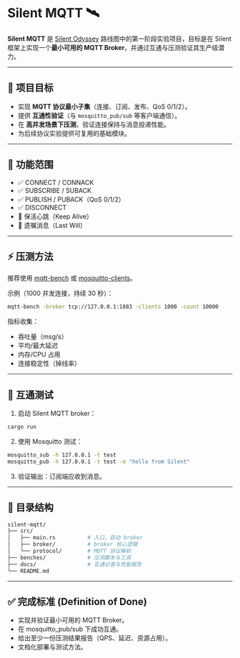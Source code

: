 # Silent MQTT 🛰️

**Silent MQTT** 是 [Silent Odyssey](https://github.com/silent-rs/silent-odyssey) 路线图中的第一阶段实验项目，目标是在 Silent 框架上实现一个**最小可用的 MQTT Broker**，并通过互通与压测验证其生产级潜力。

---

## 🎯 项目目标
- 实现 **MQTT 协议最小子集**（连接、订阅、发布、QoS 0/1/2）。
- 提供 **互通性验证**（与 `mosquitto_pub/sub` 等客户端通信）。
- 在 **高并发场景下压测**，验证连接保持与消息投递性能。
- 为后续协议实验提供可复用的基础模块。

---

## 🧪 功能范围
- ✅ CONNECT / CONNACK
- ✅ SUBSCRIBE / SUBACK
- ✅ PUBLISH / PUBACK（QoS 0/1/2）
- ✅ DISCONNECT
- 🚧 保活心跳（Keep Alive）
- 🚧 遗嘱消息（Last Will）

---

## ⚡ 压测方法
推荐使用 [mqtt-bench](https://github.com/ralphlange/mqtt-bench) 或 [mosquitto-clients](https://mosquitto.org/)。

示例（1000 并发连接，持续 30 秒）：
```bash
mqtt-bench -broker tcp://127.0.0.1:1883 -clients 1000 -count 10000
```

指标收集：
- 吞吐量（msg/s）
- 平均/最大延迟
- 内存/CPU 占用
- 连接稳定性（掉线率）

---

## 🔗 互通测试
1.	启动 Silent MQTT broker：
```bash
cargo run
```

2.	使用 Mosquitto 测试：
```bash
mosquitto_sub -h 127.0.0.1 -t test
mosquitto_pub -h 127.0.0.1 -t test -m "hello from Silent"
```

3.	验证输出：订阅端应收到消息。

---

## 📂 目录结构

```bash
silent-mqtt/
├── src/
│   ├── main.rs          # 入口，启动 broker
│   ├── broker/          # broker 核心逻辑
│   └── protocol/        # MQTT 协议解析
├── benches/             # 压测脚本与工具
├── docs/                # 互通记录与性能报告
└── README.md
```

---

## ✅ 完成标准 (Definition of Done)
- 	实现并验证最小可用的 MQTT Broker。
- 	在 mosquitto_pub/sub 下成功互通。
- 	给出至少一份压测结果报告（QPS、延迟、资源占用）。
- 	文档化部署与测试方法。
